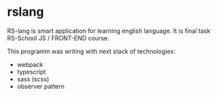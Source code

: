 # rslang

RS-lang is smart application for learning english language. It is final task RS-School JS / FRONT-END course.

This programm was writing with next stack of technologies:

- webpack
- typescript
- sass (scss)
- observer pattern

